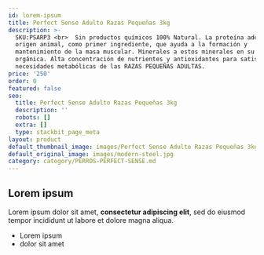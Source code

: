 ```yaml
---
id: lorem-ipsum
title: Perfect Sense Adulto Razas Pequeñas 3kg
description: >-
  SKU:PSARP3 <br>  Sin productos químicos 100% Natural. La proteína adecuada de
  origen animal, como primer ingrediente, que ayuda a la formación y
  mantenimiento de la masa muscular. Minerales a estos minerales en su forma
  orgánica. Alta concentración de nutrientes y antioxidantes para satisfacer las
  necesidades metabólicas de las RAZAS PEQUEÑAS ADULTAS.
price: '250'
order: 0
featured: false
seo:
  title: Perfect Sense Adulto Razas Pequeñas 3kg
  description: ''
  robots: []
  extra: []
  type: stackbit_page_meta
layout: product
default_thumbnail_image: images/Perfect Sense Adulto Razas Pequeñas 3kg.jpg
default_original_image: images/modern-steel.jpg
category: category/PERROS-PERFECT-SENSE.md
---
```

## Lorem ipsum

Lorem ipsum dolor sit amet, **consectetur adipiscing elit**, sed do eiusmod tempor incididunt ut labore et dolore magna aliqua.

- Lorem ipsum
- dolor sit amet